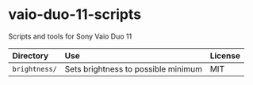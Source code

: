 # vaio-duo-11-scripts

Scripts and tools for Sony Vaio Duo 11

| Directory | Use     | License |
| :------------- | :------------- | :------------- |
| `brightness/` | Sets brightness to possible minimum | MIT |
